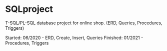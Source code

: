# SQLproject
T-SQL/PL-SQL database project for online shop. (ERD, Queries, Procedures, Triggers) 

Started: 06/2020 - ERD, Create, Insert, Queries
Finished: 01/2021 - Procedures, Triggers
